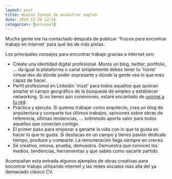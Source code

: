 ```yaml
---
layout: post
title: Nuevas formas de encontrar empleo
date: 2010-11-29 12:54
categories: [personal]
---
```


Mucha gente me ha contactado después de publicar 'Trucos para encontrar trabajo en internet' para qué les de más pistas.

Los principales consejos para encontrar trabajo gracias a internet son:

- Créate una identidad digital profesional. Monta un blog, twitter, portfolio, ... da igual la plataforma o canal simplemente debes tener tu 'home' virtual des de dónde poder expresarte y dónde la gente vea lo que eres capaz de hacer.  
- Perfil profesional en Linkedin 'must' para todos aquellos que quieran ampliar el campo geográfico de la búsqueda de empleo y establecer networking. Si no tienes aún conexiones, estaré encantado de [unirme a tu red](https://www.linkedin.com/in/sergixaudiera/en/).  
- Práctica y ejecuta. Si quieres trabajar como arquitecto, crea un blog de arquitectura y comparte tus últimos trabajos, opiniones sobre obras de referencia, últimas tendencias, ... sobretodo aporta valor para todos aquellos que conecten contigo.  
- El primer paso para empezar a ganarte la vida con lo que te gusta es hacer lo que te gusta. Si destacas en un campo y tienes pasión dedícale tiempo, produce y comparte. La remuneración llega siempre en creces.  
- Sé creativo, innova, prueba, demuestra. Demuestra que conoces los medios, tendencias, herramientas y que sabes como sacarle partido.   

Acompañan esta entrada algunos ejemplos de obras creativas para encontrar trabajo utilizando internet y las redes sociales más allá del ya demasiado clásico CV.  

